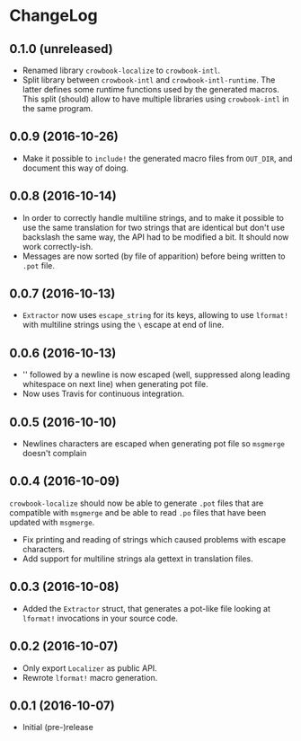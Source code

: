 # ChangeLog #

## 0.1.0 (unreleased) ##
* Renamed library `crowbook-localize` to `crowbook-intl`.
* Split library between `crowbook-intl` and
  `crowbook-intl-runtime`. The latter defines some runtime functions
  used by the generated macros. This split (should) allow to have
  multiple libraries using `crowbook-intl` in the same program.

## 0.0.9 (2016-10-26) ##
* Make it possible to `include!` the generated macro files from
  `OUT_DIR`, and document this way of doing.

## 0.0.8 (2016-10-14) ##
* In order to correctly handle multiline strings, and to make it
  possible to use the same translation for two strings that are
  identical but don't use backslash the same way, the API had to be
  modified a bit. It should now work correctly-ish.
* Messages are now sorted (by file of apparition) before being written
  to `.pot` file.

## 0.0.7 (2016-10-13) ##
* `Extractor` now uses `escape_string` for its keys, allowing to use
  `lformat!` with multiline strings using the `\` escape at end of line. 

## 0.0.6 (2016-10-13) ##
* '\' followed by a newline is now escaped (well, suppressed along
  leading whitespace on next line) when generating pot file. 
* Now uses Travis for continuous integration.
	
## 0.0.5 (2016-10-10) ##
* Newlines characters are escaped when generating pot file so
  `msgmerge` doesn't complain

## 0.0.4 (2016-10-09) ##
`crowbook-localize` should now be able to generate `.pot` files that
are compatible with `msgmerge` and be able to read `.po` files that
have been updated with `msgmerge`.
* Fix printing and reading of strings which caused problems with
  escape characters.
* Add support for multiline strings ala gettext in translation files.

## 0.0.3 (2016-10-08) ##
* Added the `Extractor` struct, that generates a pot-like file looking
  at `lformat!` invocations in your source code.

## 0.0.2 (2016-10-07) ##
* Only export `Localizer` as public API.
* Rewrote `lformat!` macro generation.

## 0.0.1 (2016-10-07) ##
* Initial (pre-)release
